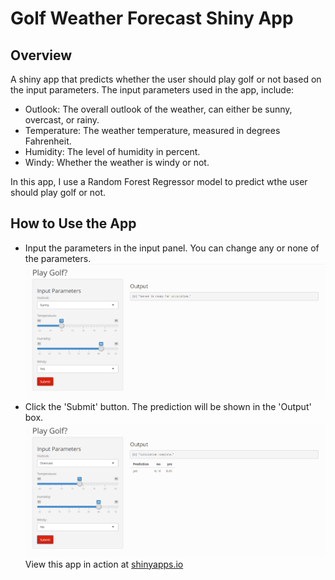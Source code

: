 # Golf Weather Forecast Shiny App

## Overview
A shiny app that predicts whether the user should play golf or not based on the input parameters. The input parameters used in the app, include:
- Outlook: The overall outlook of the weather, can either be sunny, overcast, or rainy.
- Temperature: The weather temperature, measured in degrees Fahrenheit.
- Humidity: The level of humidity in percent.
- Windy: Whether the weather is windy or not.

In this app, I use a Random Forest Regressor model to predict wthe user should play golf or not.

## How to Use the App
- Input the parameters in the input panel. You can change any or none of the parameters.
![Before](https://github.com/richardcsuwandi/r-projects/blob/master/Golf%20Weather%20Forecast%20Shiny%20App/images/before-calc.png?raw=true)
- Click the 'Submit' button. The prediction will be shown in the 'Output' box.
![After](https://github.com/richardcsuwandi/r-projects/blob/master/Golf%20Weather%20Forecast%20Shiny%20App/images/after-calc.png?raw=true)
View this app in action at [shinyapps.io](https://richardcsuwandi.shinyapps.io/play_golf)
